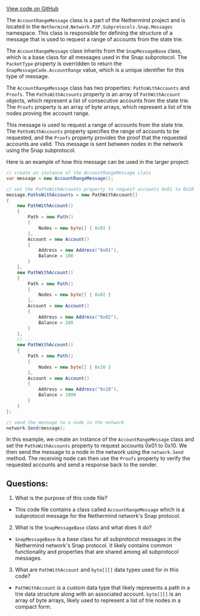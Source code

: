 [View code on GitHub](https://github.com/NethermindEth/nethermind/src/Nethermind/Nethermind.Network/P2P/Subprotocols/Snap/Messages/AccountRangeMessage.cs)

The `AccountRangeMessage` class is a part of the Nethermind project and is located in the `Nethermind.Network.P2P.Subprotocols.Snap.Messages` namespace. This class is responsible for defining the structure of a message that is used to request a range of accounts from the state trie. 

The `AccountRangeMessage` class inherits from the `SnapMessageBase` class, which is a base class for all messages used in the Snap subprotocol. The `PacketType` property is overridden to return the `SnapMessageCode.AccountRange` value, which is a unique identifier for this type of message.

The `AccountRangeMessage` class has two properties: `PathsWithAccounts` and `Proofs`. The `PathsWithAccounts` property is an array of `PathWithAccount` objects, which represent a list of consecutive accounts from the state trie. The `Proofs` property is an array of byte arrays, which represent a list of trie nodes proving the account range.

This message is used to request a range of accounts from the state trie. The `PathsWithAccounts` property specifies the range of accounts to be requested, and the `Proofs` property provides the proof that the requested accounts are valid. This message is sent between nodes in the network using the Snap subprotocol.

Here is an example of how this message can be used in the larger project:

```csharp
// create an instance of the AccountRangeMessage class
var message = new AccountRangeMessage();

// set the PathsWithAccounts property to request accounts 0x01 to 0x10
message.PathsWithAccounts = new PathWithAccount[]
{
    new PathWithAccount()
    {
        Path = new Path()
        {
            Nodes = new byte[] { 0x01 }
        },
        Account = new Account()
        {
            Address = new Address("0x01"),
            Balance = 100
        }
    },
    new PathWithAccount()
    {
        Path = new Path()
        {
            Nodes = new byte[] { 0x02 }
        },
        Account = new Account()
        {
            Address = new Address("0x02"),
            Balance = 200
        }
    },
    // ...
    new PathWithAccount()
    {
        Path = new Path()
        {
            Nodes = new byte[] { 0x10 }
        },
        Account = new Account()
        {
            Address = new Address("0x10"),
            Balance = 1000
        }
    }
};

// send the message to a node in the network
network.Send(message);
```

In this example, we create an instance of the `AccountRangeMessage` class and set the `PathsWithAccounts` property to request accounts 0x01 to 0x10. We then send the message to a node in the network using the `network.Send` method. The receiving node can then use the `Proofs` property to verify the requested accounts and send a response back to the sender.
## Questions: 
 1. What is the purpose of this code file?
- This code file contains a class called `AccountRangeMessage` which is a subprotocol message for the Nethermind network's Snap protocol.

2. What is the `SnapMessageBase` class and what does it do?
- `SnapMessageBase` is a base class for all subprotocol messages in the Nethermind network's Snap protocol. It likely contains common functionality and properties that are shared among all subprotocol messages.

3. What are `PathWithAccount` and `byte[][]` data types used for in this code?
- `PathWithAccount` is a custom data type that likely represents a path in a trie data structure along with an associated account. `byte[][]` is an array of byte arrays, likely used to represent a list of trie nodes in a compact form.